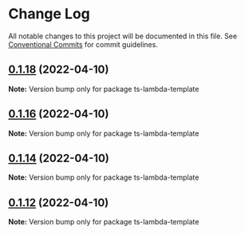 # Change Log

All notable changes to this project will be documented in this file.
See [Conventional Commits](https://conventionalcommits.org) for commit guidelines.

## [0.1.18](https://github.com/iac-factory/aws-lambda/compare/ts-lambda-template@0.1.16...ts-lambda-template@0.1.18) (2022-04-10)

**Note:** Version bump only for package ts-lambda-template





## [0.1.16](https://github.com/iac-factory/aws-lambda/compare/ts-lambda-template@0.1.14...ts-lambda-template@0.1.16) (2022-04-10)

**Note:** Version bump only for package ts-lambda-template





## [0.1.14](https://github.com/iac-factory/aws-lambda/compare/ts-lambda-template@0.1.12...ts-lambda-template@0.1.14) (2022-04-10)

**Note:** Version bump only for package ts-lambda-template





## [0.1.12](https://github.com/iac-factory/aws-lambda/compare/ts-lambda-template@0.1.11...ts-lambda-template@0.1.12) (2022-04-10)

**Note:** Version bump only for package ts-lambda-template
